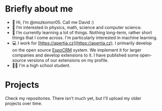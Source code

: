# Briefly about me

- 👋 Hi, I’m @mozkomor05. Call me David :)
- 👀 I’m interested in physics, math, science and computer science.
- 🌱 I’m currently learning a lot of things. Nothing long-term, rather short things that I come across. I'm particularly interested in machine learning.
- 💻 I work for [https://apertia.cz](https://apertia.cz). I primarily develop on the open source [EspoCRM](https://github.com/espocrm/espocrm) system. We implement it for larger companies and develop extensions to it. I have published some open-source versions of our extensions on my profile.
- 👨‍🎓 I'm a high school student.

# Projects

Check my repositories. There isn't much yet, but I'll upload my older projects over time.
<!---
mozkomor05/mozkomor05 is a ✨ special ✨ repository because its `README.md` (this file) appears on your GitHub profile.
You can click the Preview link to take a look at your changes.
--->
